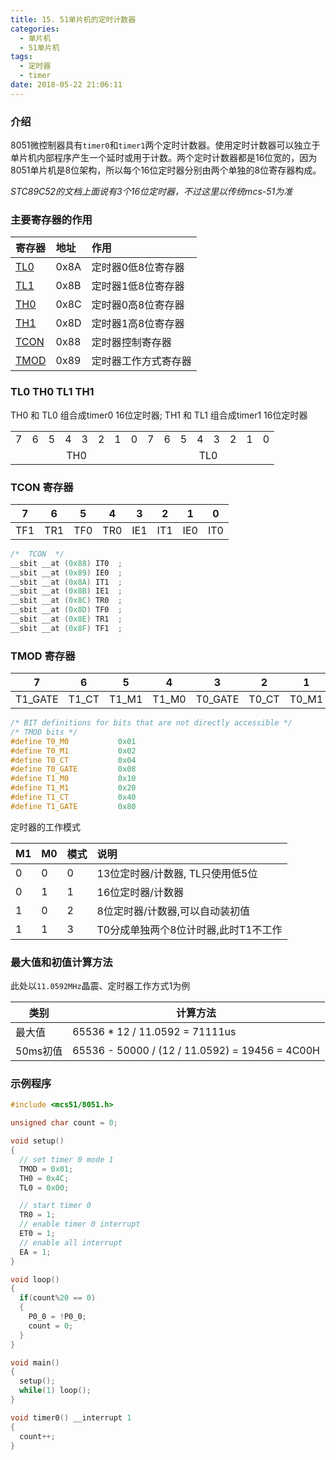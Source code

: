 ```yaml
---
title: 15. 51单片机的定时计数器
categories:
  - 单片机
  - 51单片机
tags:
  - 定时器
  - timer
date: 2018-05-22 21:06:11
---
```



### 介绍
8051微控制器具有`timer0`和`timer1`两个定时计数器。使用定时计数器可以独立于单片机内部程序产生一个延时或用于计数。两个定时计数器都是16位宽的，因为8051单片机是8位架构，所以每个16位定时器分别由两个单独的8位寄存器构成。

_STC89C52的文档上面说有3个16位定时器，不过这里以传统mcs-51为准_

<!-- more -->

### 主要寄存器的作用
|寄存器 | 地址  | 作用 |
|:-----|:-----|:-----|
| [TL0](#TL0-TH0-TL1-TH1)  | 0x8A | 定时器0低8位寄存器 |
| [TL1](#TL0-TH0-TL1-TH1)  | 0x8B | 定时器1低8位寄存器 |
| [TH0](#TL0-TH0-TL1-TH1)  | 0x8C | 定时器0高8位寄存器 |
| [TH1](#TL0-TH0-TL1-TH1)  | 0x8D | 定时器1高8位寄存器 |
| [TCON](#TCON-寄存器) | 0x88 | 定时器控制寄存器   |
| [TMOD](#TMOD-寄存器) | 0x89 | 定时器工作方式寄存器 |

### TL0 TH0 TL1 TH1
TH0 和 TL0 组合成timer0 16位定时器;
TH1 和 TL1 组合成timer1 16位定时器
<style>
  .table-text-center {
    th, td {
      text-align: center;
    }
  }
</style>
<table class="table-text-center">
  <tr>
    <td>7</td><td>6</td><td>5</td><td>4</td><td>3</td><td>2</td><td>1</td><td>0</td>
    <td>7</td><td>6</td><td>5</td><td>4</td><td>3</td><td>2</td><td>1</td><td>0</td>
  </tr>
  <tr>
    <td colspan="8">TH0</td>
    <td colspan="8">TL0</td>
  </tr>
</table>

### TCON 寄存器
| 7       | 6     | 5     | 4     | 3       | 2     | 1     | 0     |
|---------|-------|-------|-------|---------|-------|-------|-------|
| TF1     | TR1   | TF0   | TR0   | IE1     | IT1   | IE0   | IT0   |

```c
/*  TCON  */
__sbit __at (0x88) IT0  ;
__sbit __at (0x89) IE0  ;
__sbit __at (0x8A) IT1  ;
__sbit __at (0x8B) IE1  ;
__sbit __at (0x8C) TR0  ;
__sbit __at (0x8D) TF0  ;
__sbit __at (0x8E) TR1  ;
__sbit __at (0x8F) TF1  ;
```

### TMOD 寄存器
| 7       | 6     | 5     | 4     | 3       | 2     | 1     | 0     |
|---------|-------|-------|-------|---------|-------|-------|-------|
| T1_GATE | T1_CT | T1_M1 | T1_M0 | T0_GATE | T0_CT | T0_M1 | T0_M0 |
```c
/* BIT definitions for bits that are not directly accessible */
/* TMOD bits */
#define T0_M0           0x01
#define T0_M1           0x02
#define T0_CT           0x04
#define T0_GATE         0x08
#define T1_M0           0x10
#define T1_M1           0x20
#define T1_CT           0x40
#define T1_GATE         0x80
```

定时器的工作模式

| M1 | M0 | 模式 | 说明 |
|:---|:-- |:--- |:--- |
| 0  | 0  | 0   | 13位定时器/计数器, TL只使用低5位 |
| 0  | 1  | 1   | 16位定时器/计数器 |
| 1  | 0  | 2   | 8位定时器/计数器,可以自动装初值 |
| 1  | 1  | 3   | T0分成单独两个8位计时器,此时T1不工作 |

### 最大值和初值计算方法
此处以`11.0592MHz`晶震、定时器工作方式1为例

| 类别 | 计算方法 |
|-----|---------|
| 最大值 | 65536 * 12 / 11.0592 = 71111us |
| 50ms初值 | 65536 - 50000 / (12 / 11.0592) = 19456 = 4C00H |


### 示例程序
```c
#include <mcs51/8051.h>

unsigned char count = 0;

void setup()
{
  // set timer 0 mode 1
  TMOD = 0x01;
  TH0 = 0x4C;
  TL0 = 0x00;

  // start timer 0
  TR0 = 1;
  // enable timer 0 interrupt
  ET0 = 1;
  // enable all interrupt
  EA = 1;
}

void loop()
{
  if(count%20 == 0)
  {
    P0_0 = !P0_0;
    count = 0;
  }
}

void main()
{
  setup();
  while(1) loop();
}

void timer0() __interrupt 1
{
  count++;
}
```
